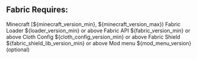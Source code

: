 ## Fabric Requires:
Minecraft [${minecraft_version_min}, ${minecraft_version_max})
Fabric Loader ${loader_version_min} or above
Fabric API ${fabric_version_min} or above
Cloth Config ${cloth_config_version_min} or above
Fabric Shield ${fabric_shield_lib_version_min} or above
Mod menu ${mod_menu_version} (optional)
